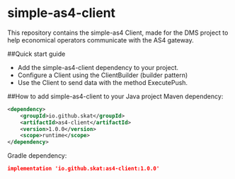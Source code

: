 # simple-as4-client
This repository contains the simple-as4 Client, made for the DMS project to help economical operators communicate with the AS4 gateway.

##Quick start guide
* Add the simple-as4-client dependency to your project.
* Configure a Client using the ClientBuilder (builder pattern)
* Use the Client to send data with the method ExecutePush.



##How to add simple-as4-client to your Java project
Maven dependency:
```xml
<dependency>
    <groupId>io.github.skat</groupId>
    <artifactId>as4-client</artifactId>
    <version>1.0.0</version>
    <scope>runtime</scope>
</dependency>
```

Gradle dependency:
```json
implementation 'io.github.skat:as4-client:1.0.0'
```
